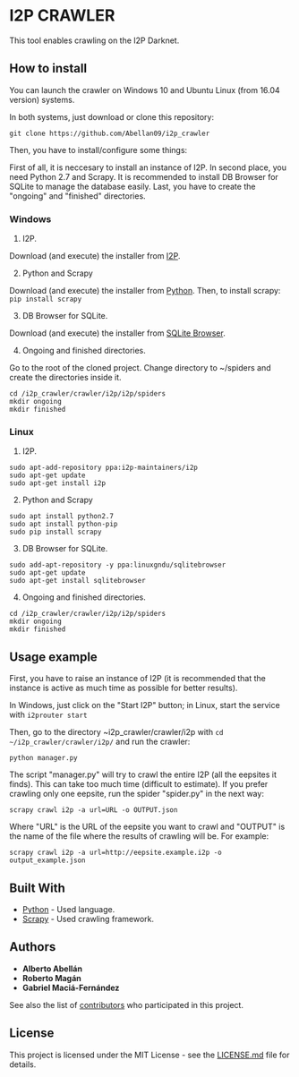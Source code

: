 # I2P CRAWLER

This tool enables crawling on the I2P Darknet.

## How to install

You can launch the crawler on Windows 10 and Ubuntu Linux (from 16.04 version) systems.

In both systems, just download or clone this repository:

```
git clone https://github.com/Abellan09/i2p_crawler
```

Then, you have to install/configure some things:

First of all, it is neccesary to install an instance of I2P.
In second place, you need Python 2.7 and Scrapy.
It is recommended to install DB Browser for SQLite to manage the database easily.
Last, you have to create the "ongoing" and "finished" directories.

### Windows

1) I2P.

Download (and execute) the installer from [I2P](https://geti2p.net/es/download).

2) Python and Scrapy

Download (and execute) the installer from [Python](https://www.python.org/downloads).
Then, to install scrapy: ```pip install scrapy```

3) DB Browser for SQLite.

Download (and execute) the installer from [SQLite Browser](https://sqlitebrowser.org).

4) Ongoing and finished directories.

Go to the root of the cloned project.
Change directory to ~/spiders and create the directories inside it.

```
cd /i2p_crawler/crawler/i2p/i2p/spiders
mkdir ongoing
mkdir finished
```

### Linux

1) I2P.

```
sudo apt-add-repository ppa:i2p-maintainers/i2p
sudo apt-get update
sudo apt-get install i2p
```

2) Python and Scrapy

```
sudo apt install python2.7
sudo apt install python-pip
sudo pip install scrapy
```

3) DB Browser for SQLite.

```
sudo add-apt-repository -y ppa:linuxgndu/sqlitebrowser
sudo apt-get update
sudo apt-get install sqlitebrowser
```

4) Ongoing and finished directories.

```
cd /i2p_crawler/crawler/i2p/i2p/spiders
mkdir ongoing
mkdir finished
```

## Usage example

First, you have to raise an instance of I2P (it is recommended that the instance is active as much time as possible for better results).

In Windows, just click on the "Start I2P" button; in Linux, start the service with ```i2prouter start```

Then, go to the directory ~i2p_crawler/crawler/i2p with ```cd ~/i2p_crawler/crawler/i2p/``` and run the crawler:

```
python manager.py
```

The script "manager.py" will try to crawl the entire I2P (all the eepsites it finds). This can take too much time (difficult to estimate).
If you prefer crawling only one eepsite, run the spider "spider.py" in the next way:

```
scrapy crawl i2p -a url=URL -o OUTPUT.json
```

Where "URL" is the URL of the eepsite you want to crawl and "OUTPUT" is the name of the file where the results of crawling will be.
For example:

```
scrapy crawl i2p -a url=http://eepsite.example.i2p -o output_example.json
```

## Built With

* [Python](https://www.python.org) - Used language.
* [Scrapy](https://scrapy.org) - Used crawling framework.

## Authors

* **Alberto Abellán**
* **Roberto Magán**
* **Gabriel Maciá-Fernández**

See also the list of [contributors](https://github.com/Abellan09/i2p_crawler/graphs/contributors) who participated in this project.

## License

This project is licensed under the MIT License - see the [LICENSE.md](LICENSE.md) file for details.
